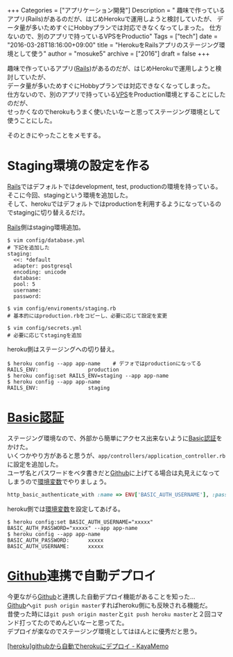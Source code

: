 +++
Categories = ["アプリケーション開発"]
Description = " 趣味で作っているアプリ(Rails)があるのだが、はじめHerokuで運用しようと検討していたが、  データ量が多いためすぐにHobbyプランでは対応できなくなってしまった。 仕方ないので、別のアプリで持っているVPSをProductio"
Tags = ["tech"]
date = "2016-03-28T18:16:00+09:00"
title = "HerokuをRailsアプリのステージング環境として使う"
author = "mosuke5"
archive = ["2016"]
draft = false
+++

<body>
<p>趣味で作っているアプリ(<a class="keyword" href="http://d.hatena.ne.jp/keyword/Rails">Rails</a>)があるのだが、はじめHerokuで運用しようと検討していたが、 <br>
データ量が多いためすぐにHobbyプランでは対応できなくなってしまった。<br>
仕方ないので、別のアプリで持っている<a class="keyword" href="http://d.hatena.ne.jp/keyword/VPS">VPS</a>をProduction環境とすることにしたのだが、<br>
せっかくなのでherokuもうまく使いたいなーと思ってステージング環境として使うことにした。</p>

<p>そのときにやったことをメモする。</p>

<h1>Staging環境の設定を作る</h1>

<p><a class="keyword" href="http://d.hatena.ne.jp/keyword/Rails">Rails</a>ではデフォルトではdevelopment, test, productionの環境を持っている。<br>
そこに今回、stagingという環境を追加した。<br>
そして、herokuではデフォルトではproductionを利用するようになっているのでstagingに切り替えるだけ。</p>

<p><a class="keyword" href="http://d.hatena.ne.jp/keyword/Rails">Rails</a>側はstaging環境追加。</p>

```text
$ vim config/database.yml
# 下記を追加した
staging:
  <<: *default
  adapter: postgresql
  encoding: unicode
  database:
  pool: 5
  username:
  password:

$ vim config/enviroments/staging.rb
# 基本的にはproduction.rbをコピーし、必要に応じて設定を変更

$ vim config/secrets.yml
# 必要に応じてstagingを追加 
```


<p>heroku側はステージングへの切り替え。</p>

```text
$ heroku config --app app-name    # デフォではproductionになってる
RAILS_ENV:                production
$ heroku config:set RAILS_ENV=staging --app app-name
$ heroku config --app app-name
RAILS_ENV:                staging 
```


<h1><a class="keyword" href="http://d.hatena.ne.jp/keyword/Basic%C7%A7%BE%DA">Basic認証</a></h1>

<p>ステージング環境なので、外部から簡単にアクセス出来ないように<a class="keyword" href="http://d.hatena.ne.jp/keyword/Basic%C7%A7%BE%DA">Basic認証</a>をかけた。<br>
いくつかやり方があると思うが、<code>app/controllers/application_controller.rb</code>に設定を追加した。<br>
ユーザ名とパスワードをベタ書きだと<a class="keyword" href="http://d.hatena.ne.jp/keyword/Github">Github</a>に上げてる場合は丸見えになってしまうので<a class="keyword" href="http://d.hatena.ne.jp/keyword/%B4%C4%B6%AD%CA%D1%BF%F4">環境変数</a>でやりましょう。</p>

```ruby
http_basic_authenticate_with :name => ENV['BASIC_AUTH_USERNAME'], :password => ENV['BASIC_AUTH_PASSWORD'] if Rails.env == "staging"
```


<p>heroku側では<a class="keyword" href="http://d.hatena.ne.jp/keyword/%B4%C4%B6%AD%CA%D1%BF%F4">環境変数</a>を設定してあげる。</p>

```text
$ heroku config:set BASIC_AUTH_USERNAME="xxxxx" BASIC_AUTH_PASSWORD="xxxxx" --app app-name
$ heroku config --app app-name
BASIC_AUTH_PASSWORD:      xxxxx
BASIC_AUTH_USERNAME:      xxxxx 
```


<h1>
<a class="keyword" href="http://d.hatena.ne.jp/keyword/Github">Github</a>連携で自動デプロイ</h1>

<p>今更ながら<a class="keyword" href="http://d.hatena.ne.jp/keyword/Github">Github</a>と連携した自動デプロイ機能があることを知った…<br>
<a class="keyword" href="http://d.hatena.ne.jp/keyword/Github">Github</a>へ<code>git push origin master</code>すればheroku側にも反映される機能だ。<br>
昔使った時には<code>git push origin master</code>と<code>git push heroku master</code>と２回コマンド打ってたのでめんどいなーと思ってた。<br>
デプロイが楽なのでステージング環境としてはほんとに優秀だと思う。</p>

<p><a href="http://kayakuguri.github.io/blog/2015/02/10/heroku-github-sync/">[heroku]githubから自動でherokuにデプロイ - KayaMemo</a></p>
</body>
